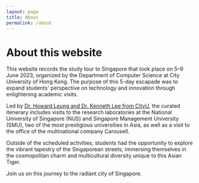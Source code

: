 ```yaml
---
layout: page
title: About
permalink: /about
---
```


# About this website

This website records the study tour to Singapore that took place on 5–9 June 2023, organized by the Department of Computer Science at City University of Hong Kong. The purpose of this 5-day escapade was to expand students' perspective on technology and innovation through enlightening academic visits.

Led by [Dr. Howard Leung and Dr. Kenneth Lee from CityU](/team), the curated itenerary includes visits to the research laboratories at the National University of Singapore (NUS) and Singapore Management University (SMU), two of the most prestigious universities in Asia, as well as a visit to the office of the multinational company Carousell.

Outside of the scheduled activities, students had the opportunity to explore the vibrant tapestry of the Singaporean streets, immersing themselves in the cosmopolitan charm and multicultural diversity unique to this Asian Tiger.

Join us on this journey to the radiant city of Singapore.
